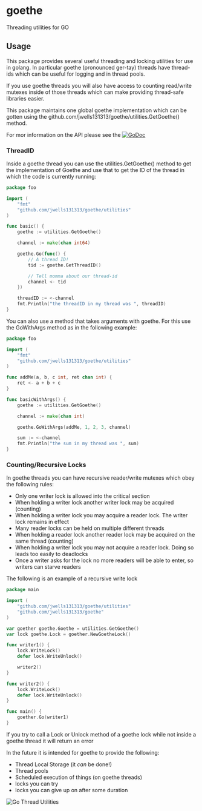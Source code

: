 [//]: # " DO NOT ALTER OR REMOVE COPYRIGHT NOTICES OR THIS HEADER. "
[//]: # "  "
[//]: # " Copyright (c) 2018 Oracle and/or its affiliates. All rights reserved. "
[//]: # "  "
[//]: # " The contents of this file are subject to the terms of either the GNU "
[//]: # " General Public License Version 2 only (''GPL'') or the Common Development "
[//]: # " and Distribution License(''CDDL'') (collectively, the ''License'').  You "
[//]: # " may not use this file except in compliance with the License.  You can "
[//]: # " obtain a copy of the License at "
[//]: # " https://oss.oracle.com/licenses/CDDL+GPL-1.1 "
[//]: # " or LICENSE.txt.  See the License for the specific "
[//]: # " language governing permissions and limitations under the License. "
[//]: # "  "
[//]: # " When distributing the software, include this License Header Notice in each "
[//]: # " file and include the License file at LICENSE.txt. "
[//]: # "  "
[//]: # " GPL Classpath Exception: "
[//]: # " Oracle designates this particular file as subject to the ''Classpath'' "
[//]: # " exception as provided by Oracle in the GPL Version 2 section of the License "
[//]: # " file that accompanied this code. "
[//]: # "  "
[//]: # " Modifications: "
[//]: # " If applicable, add the following below the License Header, with the fields "
[//]: # " enclosed by brackets [] replaced by your own identifying information: "
[//]: # " ''Portions Copyright [year] [name of copyright owner]'' "
[//]: # "  "
[//]: # " Contributor(s): "
[//]: # " If you wish your version of this file to be governed by only the CDDL or "
[//]: # " only the GPL Version 2, indicate your decision by adding ''[Contributor] "
[//]: # " elects to include this software in this distribution under the [CDDL or GPL "
[//]: # " Version 2] license.''  If you don't indicate a single choice of license, a "
[//]: # " recipient has the option to distribute your version of this file under "
[//]: # " either the CDDL, the GPL Version 2 or to extend the choice of license to "
[//]: # " its licensees as provided above.  However, if you add GPL Version 2 code "
[//]: # " and therefore, elected the GPL Version 2 license, then the option applies "
[//]: # " only if the new code is made subject to such option by the copyright "
[//]: # " holder. "

# goethe

Threading utilities for GO

## Usage

This package provides several useful threading and locking utilities for use in golang.  In
particular goethe (pronounced ger-tay) threads have thread-ids which can be useful for logging
and in thread pools.

If you use goethe threads you will also have access to counting read/write mutexes inside of
those threads which can make providing thread-safe libraries easier.

This package maintains one global goethe implementation which can be gotten using the
github.com/jwells131313/goethe/utilities.GetGoethe() method.

For mor information on the API please see the
[![GoDoc](https://godoc.org/github.com/jwells131313/goethe?status.svg)](https://godoc.org/github.com/jwells131313/goethe)

### ThreadID

Inside a goethe thread you can use the utilities.GetGoethe() method to get the implementation of Goethe and
use that to get the ID of the thread in which the code is currently running:

```go
package foo

import (
	"fmt"
	"github.com/jwells131313/goethe/utilities"
)

func basic() {
	goethe := utilities.GetGoethe()

	channel := make(chan int64)

	goethe.Go(func() {
		// A thread ID!
		tid := goethe.GetThreadID()

		// Tell momma about our thread-id
		channel <- tid
	})

	threadID := <-channel
	fmt.Println("the threadID in my thread was ", threadID)
}
```

You can also use a method that takes arguments with goethe.  For this
use the GoWithArgs method as in the following example:

```go
package foo

import (
	"fmt"
	"github.com/jwells131313/goethe/utilities"
)

func addMe(a, b, c int, ret chan int) {
	ret <- a + b + c
}

func basicWithArgs() {
	goethe := utilities.GetGoethe()

	channel := make(chan int)

	goethe.GoWithArgs(addMe, 1, 2, 3, channel)

	sum := <-channel
	fmt.Println("the sum in my thread was ", sum)
}
```

### Counting/Recursive Locks

In goethe threads you can have recursive reader/write mutexes which obey the following rules:

* Only one writer lock is allowed into the critical section
* When holding a writer lock another writer lock may be acquired (counting)
* When holding a writer lock you may acquire a reader lock.  The writer lock remains in effect
* Many reader locks can be held on multiple different threads
* When holding a reader lock another reader lock may be acquired on the same thread (counting)
* When holding a writer lock you may not acquire a reader lock.  Doing so leads too easily to deadlocks
* Once a writer asks for the lock no more readers will be able to enter, so writers can starve readers

The following is an example of a recursive write lock
```go
package main

import (
	"github.com/jwells131313/goethe/utilities"
	"github.com/jwells131313/goethe"
)

var goether goethe.Goethe = utilities.GetGoethe()
var lock goethe.Lock = goether.NewGoetheLock()

func writer1() {
	lock.WriteLock()
	defer lock.WriteUnlock()

	writer2()
}

func writer2() {
	lock.WriteLock()
	defer lock.WriteUnlock()
}

func main() {
	goether.Go(writer1)
}
```

If you try to call a Lock or Unlock method of a goethe lock while not inside a goethe thread it
will return an error

In the future it is intended for goethe to provide the following:

* Thread Local Storage (it *can* be done!)
* Thread pools
* Scheduled execution of things (on goethe threads)
* locks you can try
* locks you can give up on after some duration

![](https://github.com/jwells131313/goethe/blob/master/images/goth.jpg "Go Thread Utilities")
